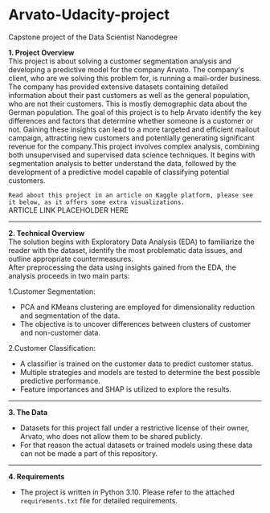 # Arvato-Udacity-project
Capstone project of the Data Scientist Nanodegree

**1. Project Overview**<br>
This project is about solving a customer segmentation analysis and developing a predictive model for the company Arvato. The company's client, who are we solving this problem for, is running a mail-order business. The company has provided extensive datasets containing detailed information about their past customers as well as the general population, who are not their customers. This is mostly demographic data about the German population. The goal of this project is to help Arvato identify the key differences and factors that determine whether someone is a customer or not. Gaining these insights can lead to a more targeted and efficient mailout campaign, attracting new customers and potentially generating significant revenue for the company.This project involves complex analysis, combining both unsupervised and supervised data science techniques. It begins with segmentation analysis to better understand the data, followed by the development of a predictive model capable of classifying potential customers.

`Read about this project in an article on Kaggle platform, please see it below, as it offers some extra visualizations.`<br>
ARTICLE LINK PLACEHOLDER HERE<br>

--------------------------
**2. Technical Overview**<br>
The solution begins with Exploratory Data Analysis (EDA) to familiarize the reader with the dataset, identify the most problematic data issues, and outline appropriate countermeasures.<br>
After preprocessing the data using insights gained from the EDA, the analysis proceeds in two main parts:<br>

1.Customer Segmentation:<br>
- PCA and KMeans clustering are employed for dimensionality reduction and segmentation of the data.
- The objective is to uncover differences between clusters of customer and non-customer data.

2.Customer Classification:
- A classifier is trained on the customer data to predict customer status.<br>
- Multiple strategies and models are tested to determine the best possible predictive performance.<br>
- Feature importances and SHAP is utilized to explore the results.<br>

--------------------------

**3. The Data**<br>
- Datasets for this project fall under a restrictive license of their owner, Arvato, who does not allow them to be shared publicly.<br>
- For that reason the actual datasets or trained models using these data can not be made a part of this repository.

---------------------------

**4. Requirements**<br>
- The project is written in Python 3.10. Please refer to the attached `requirements.txt` file for detailed requirements.
